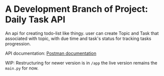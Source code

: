 # A Development Branch of Project: Daily Task API
An api for creating todo-list like thingy. user can create Topic and Task that associated with topic, with due time and task's status for tracking tasks progression.

API documentation: [Postman documentation](https://documenter.getpostman.com/view/28747988/2s9Xy2NBm2)

WIP: Restructuring for newer version is in `/app` the live version remains the `main.py` for now.
